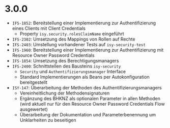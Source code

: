 # 3.0.0

- `IFS-1852`: Bereitstellung einer Implementierung zur Authentifizierung eines Clients mit Client Credentials
    - Property `isy.security.rolesClaimName` eingeführt
- `IFS-2302`: Umsetzung des Mappings von Rollen auf Rechte
- `IFS-2403`: Umstellung vorhandener Tests auf `isy-security-test`
- `IFS-1960`: Bereitstellung einer Implementierung zur Authentifizierung mit Resource Owner Password Credentials
- `IFS-1854`: Umsetzung des Berechtigungsmanagers
- `IFS-2400`: Schnittstellen des Bausteins `isy-security`
    - `Security` und `Authentifizierungsmanager` Interface
    - Standard Implementierungen als Beans per Autokonfiguration bereitgestellt
- `ISY-147`: Überarbeitung der Methoden des Authentifizierungsmanagers
    - Vereinheitlichung der Methodensignaturen
    - Ergänzung des BHKNZ als optionalen Parameter in allen Methoden (wird aktuell nur für den Resource Owner Password Credentials Flow ausgewertet)
    - Überarbeitung der Dokumentation und Parameterbenennung um Unklarheiten zu beseitigen
